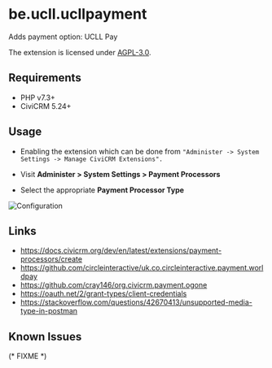 # be.ucll.ucllpayment

Adds payment option: UCLL Pay

The extension is licensed under [AGPL-3.0](LICENSE.txt).

## Requirements

* PHP v7.3+
* CiviCRM 5.24+

## Usage

- Enabling the extension which can be done from
```"Administer -> System Settings -> Manage CiviCRM Extensions".```

- Visit **Administer > System Settings > Payment Processors**
- Select the appropriate **Payment Processor Type**

![Configuration](images/edit_payment_processor.png)

## Links

- https://docs.civicrm.org/dev/en/latest/extensions/payment-processors/create
- https://github.com/circleinteractive/uk.co.circleinteractive.payment.worldpay
- https://github.com/cray146/org.civicrm.payment.ogone
- https://oauth.net/2/grant-types/client-credentials
- https://stackoverflow.com/questions/42670413/unsupported-media-type-in-postman

## Known Issues

(* FIXME *)


